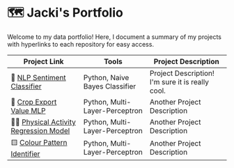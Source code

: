 # 🗺 Jacki's Portfolio

Welcome to my data portfolio! Here, I document a summary of my projects with hyperlinks to each repository for easy access.

| Project Link | Tools | Project Description | 
|---|---|---|
| 💬 [NLP Sentiment Classifier](https://github.com/jackiwynter/NLP-Sentiment-Classifier) | Python, Naive Bayes Classifier | Project Description! I'm sure it is really cool. |
| 🌾 [Crop Export Value MLP](https://github.com/jackiwynter/Crop-Export-Value-MLP) | Python, Multi-Layer-Perceptron | Another Project Description |
| 🚴‍♀️ [Physical Activity Regression Model](https://github.com/jackiwynter/Physical-Activity-Regression-Model) | Python, Multi-Layer-Perceptron | Another Project Description |
| 🟨 [Colour Pattern Identifier](https://github.com/jackiwynter/Colour-Pattern-Identifier) | Python, Multi-Layer-Perceptron | Another Project Description |

